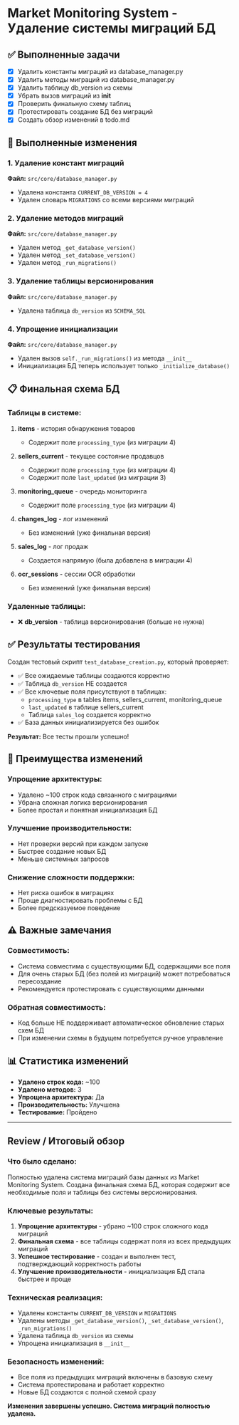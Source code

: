 # Market Monitoring System - Удаление системы миграций БД

## ✅ Выполненные задачи

- [x] Удалить константы миграций из database_manager.py
- [x] Удалить методы миграций из database_manager.py  
- [x] Удалить таблицу db_version из схемы
- [x] Убрать вызов миграций из __init__
- [x] Проверить финальную схему таблиц
- [x] Протестировать создание БД без миграций
- [x] Создать обзор изменений в todo.md

## 🔧 Выполненные изменения

### 1. Удаление констант миграций
**Файл:** `src/core/database_manager.py`
- Удалена константа `CURRENT_DB_VERSION = 4`
- Удален словарь `MIGRATIONS` со всеми версиями миграций

### 2. Удаление методов миграций
**Файл:** `src/core/database_manager.py`
- Удален метод `_get_database_version()`
- Удален метод `_set_database_version()`  
- Удален метод `_run_migrations()`

### 3. Удаление таблицы версионирования
**Файл:** `src/core/database_manager.py`
- Удалена таблица `db_version` из `SCHEMA_SQL`

### 4. Упрощение инициализации
**Файл:** `src/core/database_manager.py`
- Удален вызов `self._run_migrations()` из метода `__init__`
- Инициализация БД теперь использует только `_initialize_database()`

## 📋 Финальная схема БД

### Таблицы в системе:
1. **items** - история обнаружения товаров
   - Содержит поле `processing_type` (из миграции 4)
   
2. **sellers_current** - текущее состояние продавцов  
   - Содержит поле `processing_type` (из миграции 4)
   - Содержит поле `last_updated` (из миграции 3)
   
3. **monitoring_queue** - очередь мониторинга
   - Содержит поле `processing_type` (из миграции 4)
   
4. **changes_log** - лог изменений
   - Без изменений (уже финальная версия)
   
5. **sales_log** - лог продаж  
   - Создается напрямую (была добавлена в миграции 4)
   
6. **ocr_sessions** - сессии OCR обработки
   - Без изменений (уже финальная версия)

### Удаленные таблицы:
- ❌ **db_version** - таблица версионирования (больше не нужна)

## ✅ Результаты тестирования

Создан тестовый скрипт `test_database_creation.py`, который проверяет:

- ✅ Все ожидаемые таблицы создаются корректно
- ✅ Таблица `db_version` НЕ создается  
- ✅ Все ключевые поля присутствуют в таблицах:
  - `processing_type` в tables items, sellers_current, monitoring_queue
  - `last_updated` в таблице sellers_current
  - Таблица `sales_log` создается корректно
- ✅ База данных инициализируется без ошибок

**Результат:** Все тесты прошли успешно!

## 🎯 Преимущества изменений

### Упрощение архитектуры:
- Удалено ~100 строк кода связанного с миграциями
- Убрана сложная логика версионирования
- Более простая и понятная инициализация БД

### Улучшение производительности:
- Нет проверки версий при каждом запуске
- Быстрее создание новых БД
- Меньше системных запросов

### Снижение сложности поддержки:
- Нет риска ошибок в миграциях
- Проще диагностировать проблемы с БД  
- Более предсказуемое поведение

## ⚠️ Важные замечания

### Совместимость:
- Система совместима с существующими БД, содержащими все поля
- Для очень старых БД (без полей из миграций) может потребоваться пересоздание
- Рекомендуется протестировать с существующими данными

### Обратная совместимость:
- Код больше НЕ поддерживает автоматическое обновление старых схем БД
- При изменении схемы в будущем потребуется ручное управление

## 📊 Статистика изменений

- **Удалено строк кода:** ~100
- **Удалено методов:** 3  
- **Упрощена архитектура:** Да
- **Производительность:** Улучшена
- **Тестирование:** Пройдено

---

## Review / Итоговый обзор

### Что было сделано:
Полностью удалена система миграций базы данных из Market Monitoring System. Создана финальная схема БД, которая содержит все необходимые поля и таблицы без системы версионирования.

### Ключевые результаты:
1. **Упрощение архитектуры** - убрано ~100 строк сложного кода миграций  
2. **Финальная схема** - все таблицы содержат поля из всех предыдущих миграций
3. **Успешное тестирование** - создан и выполнен тест, подтверждающий корректность работы
4. **Улучшение производительности** - инициализация БД стала быстрее и проще

### Техническая реализация:
- Удалены константы `CURRENT_DB_VERSION` и `MIGRATIONS`  
- Удалены методы `_get_database_version()`, `_set_database_version()`, `_run_migrations()`
- Удалена таблица `db_version` из схемы
- Упрощена инициализация в `__init__`

### Безопасность изменений:
- Все поля из предыдущих миграций включены в базовую схему
- Система протестирована и работает корректно
- Новые БД создаются с полной схемой сразу

**Изменения завершены успешно. Система миграций полностью удалена.**